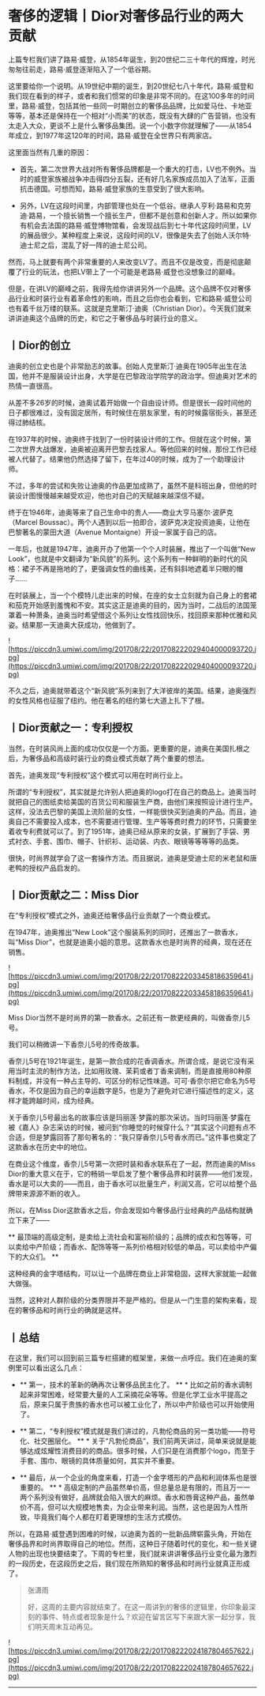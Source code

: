 # 奢侈的逻辑丨Dior对奢侈品行业的两大贡献

上篇专栏我们讲了路易·威登，从1854年诞生，到20世纪二三十年代的辉煌，时光匆匆往前走，路易·威登逐渐陷入了一个低谷期。

这里要给你一个说明。从19世纪中期的诞生，到20世纪七八十年代，路易·威登和我们现在看到的样子，或者和我们惯常的印象是非常不同的。在这100多年的时间里，路易·威登，包括其他一些同一时期创立的奢侈品品牌，比如爱马仕、卡地亚等等，基本还是保持在一个相对“小而美”的状态，既没有大肆的广告营销，也没有太走入大众，更谈不上是什么奢侈品集团。说一个小数字你就理解了——从1854年成立，到1977年这120年的时间，路易·威登在全世界只有两家店。

这里面当然有几重的原因：

* 首先，第二次世界大战对所有奢侈品牌都是一个重大的打击，LV也不例外。当时的威登家族被战争冲击得四分五裂，还有好几名家族成员加入了法军，正面抗击德国。可想而知，路易·威登家族的生意受到了很大影响。

* 另外，LV在这段时间里，内部管理也处在一个低谷。继承人亨利·路易和克劳迪·路易，一个擅长销售一个擅长生产，但都不是创意和创新人才。所以如果你有机会去法国的路易·威登博物馆看，会发现战后到七十年代这段时间里，LV的展品很少。某种程度上来说，这段时间的LV，很像是失去了创始人沃尔特·迪士尼之后，混乱了好一阵的迪士尼公司。

然而，马上就要有两个非常重要的人来改变LV了。而且不仅是改变，而是彻底颠覆了行业的玩法，也把LV带上了一个可能是老路易·威登也没想象过的巅峰。

但是，在讲LV的巅峰之前，我得先给你讲讲另外一个品牌。这个品牌不仅对奢侈品行业和时装行业有着革命性的影响，而且之后你也会看到，它和路易·威登公司也有着千丝万缕的联系。这就是克里斯汀·迪奥（Christian Dior）。今天我们就来讲讲迪奥这个品牌的历史，和它之于奢侈品与时装行业的意义。

## 丨Dior的创立

迪奥的创立史也是个非常励志的故事。创始人克里斯汀·迪奥在1905年出生在法国，他并不是服装设计出身，大学是在巴黎政治学院学的政治学。但迪奥对艺术的热情一直很高。

从差不多26岁的时候，迪奥试着开始做一个自由设计师。但是很长一段时间他的日子都很难过，没有固定居所，有时候住在朋友家里，有的时候露宿街头，甚至还得过肺结核。

在1937年的时候，迪奥终于找到了一份时装设计师的工作。但就在这个时候，第二次世界大战爆发，迪奥被迫离开巴黎去找家人。等他回来的时候，那份工作已经被人代替了。结果他仍然选择了留下，在年过40的时候，成为了一个助理设计师。

不过，多年的尝试和失败让迪奥的作品更加成熟了，虽然不是科班出身，但他的时装设计图慢慢越来越受欢迎，他也对自己的天赋越来越深信不疑。

终于在1946年，迪奥等来了自己生命中的贵人——商业大亨马塞尔·波萨克（Marcel Boussac）。两个人遇到以后一拍即合，波萨克决定投资迪奥，让他在巴黎著名的蒙田大道（Avenue Montaigne）开设一家属于自己的店。

一年后，也就是1947年，迪奥开办了他第一个个人时装展，推出了一个叫做“New Look”，也就是中文翻译为“新风貌”的系列。这个系列有一种鲜明的新时代的风格：裙子不再是拖地的了，更强调女性的曲线美，还有斜斜地遮着半只眼的帽子......

在时装展上，当一个个模特儿走出来的时候，在座的女士立刻就为自己身上的套裙和茄克开始感到羞愧和不安。其实这正是迪奥的目的，因为当时，二战后的法国笼罩着一种萧条，迪奥当时希望借这个系列让女性找回快乐，找回原来那种优雅和风姿。结果那一天迪奥大获成功，他做到了。

![https://piccdn3.umiwi.com/img/201708/22/201708222029404000093720.jpg](https://piccdn3.umiwi.com/img/201708/22/201708222029404000093720.jpg)

不久之后，迪奥就带着这个“新风貌”系列来到了大洋彼岸的美国。结果，迪奥强烈的女性风格也征服了纽约。他在著名的纽约第七大道上扎下了根。

## 丨Dior贡献之一：专利授权

当然，在时装风尚上面的成功仅仅是一个方面。更重要的是，迪奥在美国扎根之后，为奢侈品和高级时装行业的商业模式贡献了两个重要的想法。

首先，迪奥发现“专利授权”这个模式可以用在时尚行业上。

所谓的“专利授权”，其实就是允许别人把迪奥的logo打在自己的商品上。迪奥当时就把自己的图纸卖给美国的百货公司和服装生产商，由他们来按照设计进行生产。这样，没法去巴黎的美国上流阶层的女性，一样能很快买到迪奥的产品。而且，迪奥自己不需要投入成本，也不需要进行管理、生产等等费时费力的环节，只需要坐着收专利费就可以了。到了1951年，迪奥已经从原来的女装，扩展到了手袋、男式衬衣、手套、围巾、帽子、针织衫、运动装、内衣、眼镜等等等等的品类。

很快，时尚界就学会了这一套操作方法。而且据说，迪奥是受迪士尼的米老鼠和唐老鸭的授权产品启发的。

## 丨Dior贡献之二：Miss Dior

在“专利授权”模式之外，迪奥还给奢侈品行业贡献了一个商业模式。

在1947年，迪奥推出“New Look”这个服装系列的同时，还推出了一款香水，叫“Miss Dior”，也就是迪奥小姐的意思。这款香水也是时尚界的经典，现在还在销售。

![https://piccdn3.umiwi.com/img/201708/22/201708222033458186359641.jpg](https://piccdn3.umiwi.com/img/201708/22/201708222033458186359641.jpg)

Miss Dior当然不是时尚界的第一款香水。之前还有一款更经典的，叫做香奈儿5号。

我们可以稍微讲一下香奈儿5号的传奇故事。

香奈儿5号在1921年诞生，是第一款合成的花香调香水。所谓合成，是说它没有采用当时主流的制作方法，比如用玫瑰、茉莉或者丁香来调制，而是直接用80种原料制成，并没有一种占主导的、可区分的标记性味道。可可·香奈尔把它命名为5号香水，不仅是因为自己的幸运数字是5，也是为了避免对它进行描述性的定义，这样才能跨越时间，成为经典。

关于香奈儿5号最出名的故事应该是玛丽莲·梦露的那次采访。当时玛丽莲·梦露在被《嘉人》杂志采访的时候，被问到“你睡觉的时候穿什么？”其实这个问题有点不合适，但是梦露回答了那句著名的：“我只穿香奈儿5号香水而已。”这件事也奠定了这款香水在历史中的地位。

在商业这个维度，香奈儿5号第一次把时装和香水联系在了一起，然而迪奥的Miss Dior的重大意义在于，它的畅销一举启发了整个奢侈品界和时装界——他们发现，香水是可以大卖的——而且，由于香水可以批量生产，利润又高，它可以给整个品牌带来源源不断的收入。

所以，在Miss Dior这款香水之后，你会发现如今奢侈品行业经典的产品结构就确立下来了——

 ** 最顶端的高级定制，是卖给上流社会和富裕阶级的；品牌的成衣和包等等，可以卖给中产阶级；而香水、配饰等等一系列价格相对较低的单品，可以卖给中产偏下的大众们。 **

这种经典的金字塔结构，可以让一个品牌在商业上非常稳固，这样大家就能一起做大做强。

当然，这种对人群阶级的分类界限并不是严格的。但是从一门生意的架构来看，现在的奢侈品和时尚行业的确就是这样。

## 丨总结

在这里，我们可以回到前三篇专栏搭建的框架里，来做一点呼应。我们在迪奥的案例里可以看出这么几点：

* ** 第一，技术的革新的确再次让奢侈品民主化了。 ** * 比如之前的香水调制起来非常困难，经常要大量的人工采摘花朵等等。但是化学工业水平提高之后，原来只属于贵族的香水也可以被工业化了，所以中产阶级也可以开始使用了。

* ** 第二，“专利授权”模式就是我们讲过的，凡勃伦商品的另一类功能——符号化、社交圈层化。 ** * 关于“凡勃伦商品”，我们前两天讲过，简单来说就是能够达成炫耀性消费目的的商品。很多时候，人们只是在消费那个logo，而至于手套、围巾、眼镜的具体质量如何，其实并不重要。

* ** 最后，从一个企业的角度来看，打造一个金字塔形的产品和利润体系也是很重要的。 ** * 高级定制的产品虽然单价高，但总量总是有限的，而且万一一两个系列没有做好，品牌就会陷入很大的麻烦。香水和唇膏这种产品，虽然单价不高，但可以大规模地售卖，为企业带来利润。当然，这也是因为人性所致，毕竟我们每个人都在盯着更理想的生活方式模仿。

所以，在路易·威登遇到困难的时候，以迪奥为首的一批新品牌崭露头角，开始在奢侈品界和时尚界取得自己的地位。然而，这种日子随着时代的变化，和一些关键人物的出现也快要结束了。下周的专栏里，我们就来讲讲奢侈品行业变化最为激烈的一段历史，在这段历史之后，我们现在所熟知的奢侈品和时尚行业就真正形成了。

> 张潇雨
> 
> 好，这周的主要内容就结束了。在这一周讲到的奢侈的逻辑里，你印象最深刻的事件、特点或者现象是什么？欢迎在留言区写下来跟大家一起分享，我们明天周末互动再见。

![https://piccdn3.umiwi.com/img/201708/22/201708222024187804657622.jpg](https://piccdn3.umiwi.com/img/201708/22/201708222024187804657622.jpg)

---
